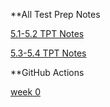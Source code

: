 **All Test Prep Notes 

[5.1-5.2 TPT Notes](https://docs.google.com/document/d/1fTZ0gyb0_WCLNzU-Urr_FiYPeO7KGlPkQum9z4Wo1lU/edit?usp=sharing)

[5.3-5.4 TPT Notes](https://docs.google.com/document/d/1BXqBn_-KsVHmgS5fLwyCJPlRKtLe3QDODM4A1u3TtGs/edit?usp=sharing)

**GitHub Actions

[week 0](https://docs.google.com/document/d/19HPeLqfZW0AhqmuKyGy7t9lV2sX2TpT6doPe9nQ5oQ8/edit?usp=sharing)
